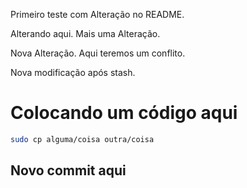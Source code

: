 Primeiro teste com Alteração no README.

Alterando aqui. 
Mais uma Alteração. 

Nova Alteração.
Aqui teremos um conflito. 

Nova modificação após stash. 

# Colocando um código aqui

```bash
sudo cp alguma/coisa outra/coisa

```


## Novo commit aqui 